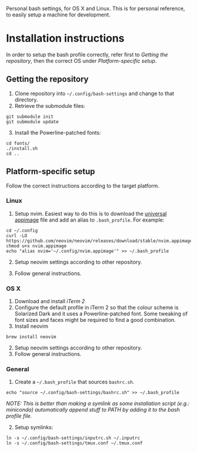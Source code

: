 Personal bash settings, for OS X and Linux. This is for personal reference, to easily setup a machine for development.

# Installation instructions
In order to setup the bash profile correctly, refer first to _Getting the repository_, then the correct OS under
_Platform-specific setup_.

## Getting the repository
1. Clone repository into `~/.config/bash-settings` and change to that directory.
2. Retrieve the submodule files:
  ```
  git submodule init
  git submodule update
  ```
  
3. Install the Powerline-patched fonts:
  ```
  cd fonts/
  ./install.sh
  cd ..
  ```

## Platform-specific setup
Follow the correct instructions according to the target platform.

### Linux
1. Setup nvim. Easiest way to do this is to download the [universal appimage](https://github.com/neovim/neovim/wiki/Installing-Neovim#appimage-universal-linux-package) file and add an alias to `.bash_profile`. For example:
  ```
  cd ~/.config
  curl -LO https://github.com/neovim/neovim/releases/download/stable/nvim.appimage
  chmod u+x nvim.appimage
  echo "alias nvim='~/.config/nvim.appimage'" >> ~/.bash_profile
  ```

2. Setup neovim settings according to other repository.

3. Follow general instructions.

### OS X
1. Download and install _iTerm 2_
2. Configure the default profile in iTerm 2 so that the colour scheme is Solarized Dark and it uses a Powerline-patched font.
  Some tweaking of font sizes and faces might be required to find a good combination.
3. Install neovim
  ```
  brew install neovim
  ```
2. Setup neovim settings according to other repository.
3. Follow general instructions.

### General

1. Create a `~/.bash_profile` that sources `bashrc.sh`.
  ```
  echo "source ~/.config/bash-settings/bashrc.sh" >> ~/.bash_profile
  ```
  _NOTE: This is better than making a symlink as some installation script (e.g.: miniconda) automatically append stuff to PATH
  by adding it to the bash profile file._
  
2. Setup symlinks:
  ```
  ln -s ~/.config/bash-settings/inputrc.sh ~/.inputrc
  ln -s ~/.config/bash-settings/tmux.conf ~/.tmux.conf
  ```
